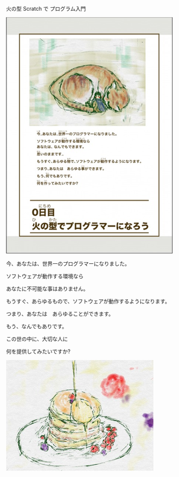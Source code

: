 火の型 Scratch で プログラム入門

![](FireStyle_000.jpg)


今、あなたは、世界一のプログラマーになりました。

ソフトウェアが動作する環境なら

あなたに不可能な事はありません。

もうすぐ、あらゆるもので、ソフトウェアが動作するようになります。

つまり、あなたは　あらゆることができます。

もう、なんでもありです。

この世の中に、大切な人に

何を提供してみたいですか?


![](s_notice00.jpg)

